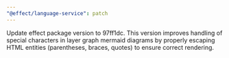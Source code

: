 ```yaml
---
"@effect/language-service": patch
---
```


Update effect package version to 97ff1dc. This version improves handling of special characters in layer graph mermaid diagrams by properly escaping HTML entities (parentheses, braces, quotes) to ensure correct rendering.
